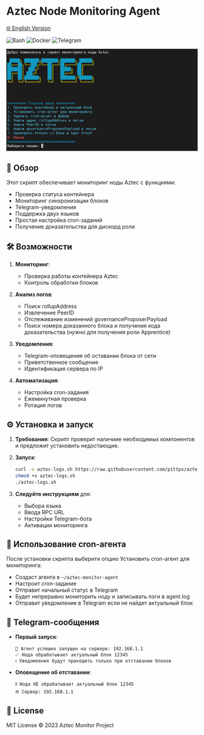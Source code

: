 # Aztec Node Monitoring Agent

[🌐 English Version](https://github.com/pittpv/aztec-monitoring-script/blob/main/en/ "English version of description")

![Bash](https://img.shields.io/badge/Bash-5.2-blue)
![Docker](https://img.shields.io/badge/Docker-20.10+-blue)
![Telegram](https://img.shields.io/badge/Telegram-API-blue)

![Первый экран](https://raw.githubusercontent.com/pittpv/aztec-monitoring-script/main/other/img-ru-2025-05-25-05-45-23.png)

## 📌 Обзор

Этот скрипт обеспечивает  мониторинг ноды Aztec с функциями:

- Проверка статуса контейнера
- Мониторинг синхронизации блоков
- Telegram-уведомления
- Поддержка двух языков
- Простая настройка cron-заданий
- Получение доказательства для дискорд роли

## 🛠 Возможности

1. **Мониторинг**:
   - Проверка работы контейнера Aztec
   - Контроль обработки блоков

2. **Анализ логов**:
   - Поиск rollupAddress
   - Извлечение PeerID
   - Отслеживание изменений governanceProposerPayload
   - Поиск номера доказанного блока и получения кода доказательства (нужно для получения роли Apprentice)

3. **Уведомления**:
   - Telegram-оповещения об оставании блока от сети
   - Приветственное сообщение
   - Идентификация сервера по IP

4. **Автоматизация**:
   - Настройка cron-задания
   - Ежеминутная проверка
   - Ротация логов

## ⚙️ Установка и запуск

1. **Требования**:
   Скрипт проверит наличиие необходимых компонентов и предложит установить недостающие.

2. **Запуск**:
   ```bash
   curl -o aztec-logs.sh https://raw.githubusercontent.com/pittpv/aztec-monitoring-script/main/aztec-logs.sh  
   chmod +x aztec-logs.sh 
   ./aztec-logs.sh 
   ```

3. **Следуйте инструкциям** для:
   - Выбора языка
   - Ввода RPC URL
   - Настройки Telegram-бота
   - Активации мониторинга

## 🚀 Использование cron-агента 

После установки скрипта выберити опцию Установить cron-агент для мониторинга:

- Создаст агента в `~/aztec-monitor-agent`
- Настроит cron-задание
- Отправит начальный статус в Telegram
- Будет непрерывно мониторить ноду и записывать логи в agent.log
- Отправит уведомление в Telegram если не найдет актуальный блок

## 📝 Telegram-сообщения

- **Первый запуск**:
  ```
  🤖 Агент успешно запущен на сервере: 192.168.1.1
  ✅ Нода обрабатывает актуальный блок 12345
  ℹ️ Уведомления будут приходить только при отставании блоков
  ```

- **Оповещение об отставании**:
  ```
  ❗ Нода НЕ обрабатывает актуальный блок 12345
  🌐 Сервер: 192.168.1.1
  ```

## 📜 License

MIT License © 2023 Aztec Monitor Project